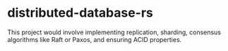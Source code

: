 # distributed-database-rs
This project would involve implementing replication, sharding, consensus algorithms like Raft or Paxos, and ensuring ACID properties.
